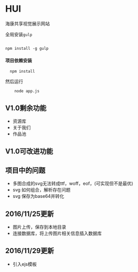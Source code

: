 # HUI

海康共享视觉展示网站

全局安装`gulp`
```

npm install -g gulp
```

#### 项目依赖安装

```
  npm install
```

然后运行
```
    node app.js
```

## V1.0剩余功能

* 资源库
* 关于我们
* 作品池


## V1.0可改进功能


## 项目中的问题

* 多图合成的svg无法转成ttf，woff，eof，(可实现但不是最优)
* svg 如何组合，解析存在问题
* svg 保存为base64并转化


## 2016/11/25更新

* 图片上传，保存到本地目录
* 连接数据库，将上传图片相关信息插入数据库

## 2016/11/29更新

* 引入ejs模板
